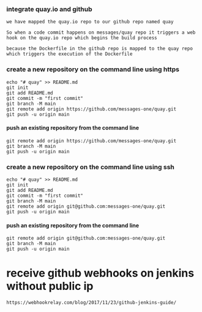 
### integrate quay.io and github

    we have mapped the quay.io repo to our github repo named quay
    
    So when a code commit happens on messages/quay repo it triggers a web hook on the quay.io repo which begins the build process
    
    because the Dockerfile in the github repo is mapped to the quay repo which triggers the execution of the Dockerfile


### create a new repository on the command line using https

    echo "# quay" >> README.md
    git init
    git add README.md
    git commit -m "first commit"
    git branch -M main
    git remote add origin https://github.com/messages-one/quay.git
    git push -u origin main

#### push an existing repository from the command line

    git remote add origin https://github.com/messages-one/quay.git
    git branch -M main
    git push -u origin main


### create a new repository on the command line using ssh

    echo "# quay" >> README.md
    git init
    git add README.md
    git commit -m "first commit"
    git branch -M main
    git remote add origin git@github.com:messages-one/quay.git
    git push -u origin main

#### push an existing repository from the command line

    git remote add origin git@github.com:messages-one/quay.git
    git branch -M main
    git push -u origin main



# receive github webhooks on jenkins without public ip

    https://webhookrelay.com/blog/2017/11/23/github-jenkins-guide/